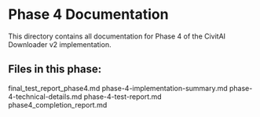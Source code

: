 # Phase 4 Documentation

This directory contains all documentation for Phase 4 of the CivitAI Downloader v2 implementation.

## Files in this phase:
final_test_report_phase4.md
phase-4-implementation-summary.md
phase-4-technical-details.md
phase-4-test-report.md
phase4_completion_report.md
